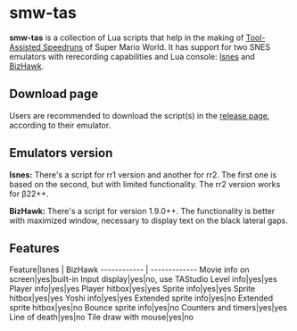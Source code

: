 smw-tas
=======

**smw-tas** is a collection of Lua scripts that help in the making of [Tool-Assisted Speedruns](http://tasvideos.org/) of Super Mario World. It has support for two SNES emulators with rerecording capabilities and Lua console: [lsnes](http://tasvideos.org/Lsnes.html) and [BizHawk](http://tasvideos.org/BizHawk.html).

Download page
-------------
Users are recommended to download the script(s) in the [release page](https://github.com/rodamaral/smw-tas/releases/latest), according to their emulator.

Emulators version
-----------------
**lsnes:**
There's a script for rr1 version and another for rr2. The first one is based on the second, but with limited functionality. The rr2 version works for β22++.

**BizHawk:**
There's a script for version 1.9.0++.
The functionality is better with maximized window, necessary to display text on the black lateral gaps.

Features
--------
Feature|lsnes | BizHawk
------------ | -------------
Movie info on screen|yes|built-in
Input display|yes|no, use TAStudio
Level info|yes|yes
Player info|yes|yes
Player hitbox|yes|yes
Sprite info|yes|yes
Sprite hitbox|yes|yes
Yoshi info|yes|yes
Extended sprite info|yes|no
Extended sprite hitbox|yes|no
Bounce sprite info|yes|no
Counters and timers|yes|yes
Line of death|yes|no
Tile draw with mouse|yes|no

